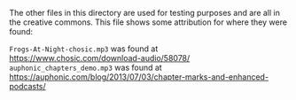 The other files in this directory are used for testing purposes and are all in the creative commons.
This file shows some attribution for where they were found:

`Frogs-At-Night-chosic.mp3` was found at https://www.chosic.com/download-audio/58078/
`auphonic_chapters_demo.mp3` was found at https://auphonic.com/blog/2013/07/03/chapter-marks-and-enhanced-podcasts/
